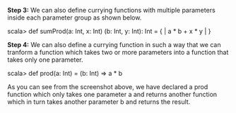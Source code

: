 
**Step 3:** We can also define currying functions with multiple parameters inside each parameter group as shown below.

scala> def sumProd(a: Int, x: Int) (b: Int, y: Int): Int = {
	| a * b + x * y
	| }

 

**Step 4:** We can also define a currying function in such a way that we can tranform a function which takes two or more parameters into a function that takes only one parameter.

scala> def prod(a: Int) = (b: Int) => a * b

 


As you can see from the screenshot above, we have declared a prod function which only takes one parameter a and returns another function which in turn takes another parameter b and returns the result.
